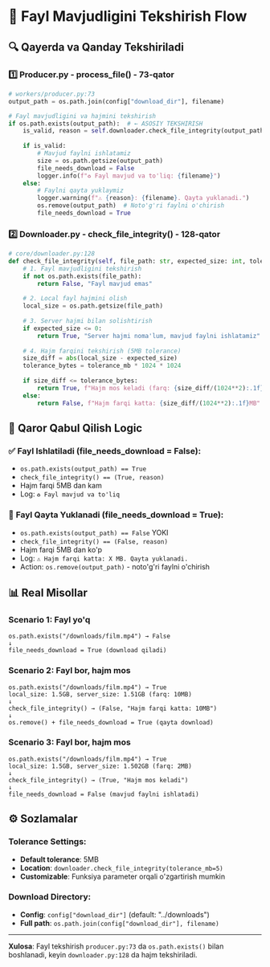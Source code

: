 # 📁 Fayl Mavjudligini Tekshirish Flow

## 🔍 Qayerda va Qanday Tekshiriladi

### 1️⃣ **Producer.py - process_file() - 73-qator**
```python
# workers/producer.py:73
output_path = os.path.join(config["download_dir"], filename)

# Fayl mavjudligini va hajmini tekshirish
if os.path.exists(output_path):  # ← ASOSIY TEKSHIRISH
    is_valid, reason = self.downloader.check_file_integrity(output_path, url_size)
    
    if is_valid:
        # Mavjud faylni ishlatamiz
        size = os.path.getsize(output_path)
        file_needs_download = False
        logger.info(f"♻️ Fayl mavjud va to'liq: {filename}")
    else:
        # Faylni qayta yuklaymiz
        logger.warning(f"⚠️ {reason}: {filename}. Qayta yuklanadi.")
        os.remove(output_path)  # Noto'g'ri faylni o'chirish
        file_needs_download = True
```

### 2️⃣ **Downloader.py - check_file_integrity() - 128-qator**
```python
# core/downloader.py:128
def check_file_integrity(self, file_path: str, expected_size: int, tolerance_mb: int = 5):
    # 1. Fayl mavjudligini tekshirish
    if not os.path.exists(file_path):
        return False, "Fayl mavjud emas"
    
    # 2. Local fayl hajmini olish
    local_size = os.path.getsize(file_path)
    
    # 3. Server hajmi bilan solishtirish
    if expected_size <= 0:
        return True, "Server hajmi noma'lum, mavjud faylni ishlatamiz"
    
    # 4. Hajm farqini tekshirish (5MB tolerance)
    size_diff = abs(local_size - expected_size)
    tolerance_bytes = tolerance_mb * 1024 * 1024
    
    if size_diff <= tolerance_bytes:
        return True, f"Hajm mos keladi (farq: {size_diff/(1024**2):.1f}MB)"
    else:
        return False, f"Hajm farqi katta: {size_diff/(1024**2):.1f}MB"
```

## 🚦 Qaror Qabul Qilish Logic

### ✅ **Fayl Ishlatiladi (file_needs_download = False):**
- `os.path.exists(output_path) == True`
- `check_file_integrity() == (True, reason)`
- Hajm farqi 5MB dan kam
- Log: `♻️ Fayl mavjud va to'liq`

### 🔄 **Fayl Qayta Yuklanadi (file_needs_download = True):**
- `os.path.exists(output_path) == False` YOKI
- `check_file_integrity() == (False, reason)`
- Hajm farqi 5MB dan ko'p
- Log: `⚠️ Hajm farqi katta: X MB. Qayta yuklanadi.`
- Action: `os.remove(output_path)` - noto'g'ri faylni o'chirish

## 📊 Real Misollar

### Scenario 1: Fayl yo'q
```
os.path.exists("/downloads/film.mp4") → False
↓
file_needs_download = True (download qiladi)
```

### Scenario 2: Fayl bor, hajm mos
```
os.path.exists("/downloads/film.mp4") → True
local_size: 1.5GB, server_size: 1.51GB (farq: 10MB)
↓ 
check_file_integrity() → (False, "Hajm farqi katta: 10MB")
↓
os.remove() + file_needs_download = True (qayta download)
```

### Scenario 3: Fayl bor, hajm mos
```
os.path.exists("/downloads/film.mp4") → True  
local_size: 1.5GB, server_size: 1.502GB (farq: 2MB)
↓
check_file_integrity() → (True, "Hajm mos keladi")
↓
file_needs_download = False (mavjud faylni ishlatadi)
```

## ⚙️ Sozlamalar

### Tolerance Settings:
- **Default tolerance**: 5MB
- **Location**: `downloader.check_file_integrity(tolerance_mb=5)`
- **Customizable**: Funksiya parameter orqali o'zgartirish mumkin

### Download Directory:
- **Config**: `config["download_dir"]` (default: "../downloads")
- **Full path**: `os.path.join(config["download_dir"], filename)`

---

**Xulosa**: Fayl tekshirish `producer.py:73` da `os.path.exists()` bilan boshlanadi, keyin `downloader.py:128` da hajm tekshiriladi.